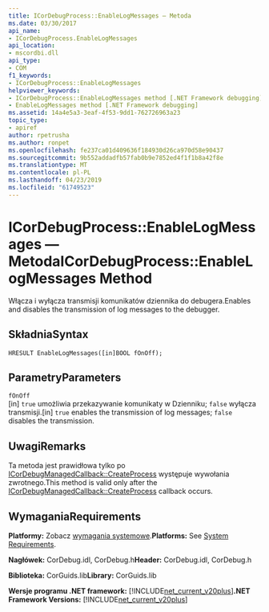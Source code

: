 ```yaml
---
title: ICorDebugProcess::EnableLogMessages — Metoda
ms.date: 03/30/2017
api_name:
- ICorDebugProcess.EnableLogMessages
api_location:
- mscordbi.dll
api_type:
- COM
f1_keywords:
- ICorDebugProcess::EnableLogMessages
helpviewer_keywords:
- ICorDebugProcess::EnableLogMessages method [.NET Framework debugging]
- EnableLogMessages method [.NET Framework debugging]
ms.assetid: 14a4e5a3-3eaf-4f53-9dd1-762726963a23
topic_type:
- apiref
author: rpetrusha
ms.author: ronpet
ms.openlocfilehash: fe237ca01d409636f184930d26ca970d58e90437
ms.sourcegitcommit: 9b552addadfb57fab0b9e7852ed4f1f1b8a42f8e
ms.translationtype: MT
ms.contentlocale: pl-PL
ms.lasthandoff: 04/23/2019
ms.locfileid: "61749523"
---
```

# <a name="icordebugprocessenablelogmessages-method"></a><span data-ttu-id="e3bf4-102">ICorDebugProcess::EnableLogMessages — Metoda</span><span class="sxs-lookup"><span data-stu-id="e3bf4-102">ICorDebugProcess::EnableLogMessages Method</span></span>
<span data-ttu-id="e3bf4-103">Włącza i wyłącza transmisji komunikatów dziennika do debugera.</span><span class="sxs-lookup"><span data-stu-id="e3bf4-103">Enables and disables the transmission of log messages to the debugger.</span></span>  
  
## <a name="syntax"></a><span data-ttu-id="e3bf4-104">Składnia</span><span class="sxs-lookup"><span data-stu-id="e3bf4-104">Syntax</span></span>  
  
```  
HRESULT EnableLogMessages([in]BOOL fOnOff);  
```  
  
## <a name="parameters"></a><span data-ttu-id="e3bf4-105">Parametry</span><span class="sxs-lookup"><span data-stu-id="e3bf4-105">Parameters</span></span>  
 `fOnOff`  
 <span data-ttu-id="e3bf4-106">[in] `true` umożliwia przekazywanie komunikaty w Dzienniku; `false` wyłącza transmisji.</span><span class="sxs-lookup"><span data-stu-id="e3bf4-106">[in] `true` enables the transmission of log messages; `false` disables the transmission.</span></span>  
  
## <a name="remarks"></a><span data-ttu-id="e3bf4-107">Uwagi</span><span class="sxs-lookup"><span data-stu-id="e3bf4-107">Remarks</span></span>  
 <span data-ttu-id="e3bf4-108">Ta metoda jest prawidłowa tylko po [ICorDebugManagedCallback::CreateProcess](../../../../docs/framework/unmanaged-api/debugging/icordebugmanagedcallback-createprocess-method.md) występuje wywołania zwrotnego.</span><span class="sxs-lookup"><span data-stu-id="e3bf4-108">This method is valid only after the [ICorDebugManagedCallback::CreateProcess](../../../../docs/framework/unmanaged-api/debugging/icordebugmanagedcallback-createprocess-method.md) callback occurs.</span></span>  
  
## <a name="requirements"></a><span data-ttu-id="e3bf4-109">Wymagania</span><span class="sxs-lookup"><span data-stu-id="e3bf4-109">Requirements</span></span>  
 <span data-ttu-id="e3bf4-110">**Platformy:** Zobacz [wymagania systemowe](../../../../docs/framework/get-started/system-requirements.md).</span><span class="sxs-lookup"><span data-stu-id="e3bf4-110">**Platforms:** See [System Requirements](../../../../docs/framework/get-started/system-requirements.md).</span></span>  
  
 <span data-ttu-id="e3bf4-111">**Nagłówek:** CorDebug.idl, CorDebug.h</span><span class="sxs-lookup"><span data-stu-id="e3bf4-111">**Header:** CorDebug.idl, CorDebug.h</span></span>  
  
 <span data-ttu-id="e3bf4-112">**Biblioteka:** CorGuids.lib</span><span class="sxs-lookup"><span data-stu-id="e3bf4-112">**Library:** CorGuids.lib</span></span>  
  
 <span data-ttu-id="e3bf4-113">**Wersje programu .NET framework:** [!INCLUDE[net_current_v20plus](../../../../includes/net-current-v20plus-md.md)]</span><span class="sxs-lookup"><span data-stu-id="e3bf4-113">**.NET Framework Versions:** [!INCLUDE[net_current_v20plus](../../../../includes/net-current-v20plus-md.md)]</span></span>
